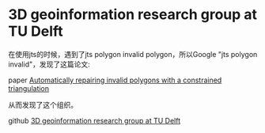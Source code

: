 # 3D geoinformation research group at TU Delft

在使用jts的时候，遇到了jts polygon invalid polygon，所以Google "jts polygon invalid"，发现了这篇论文:

paper [Automatically repairing invalid polygons with a constrained triangulation](https://3d.bk.tudelft.nl/ken/files/12_agile.pdf)

从而发现了这个组织。

github [3D geoinformation research group at TU Delft](https://github.com/tudelft3d)